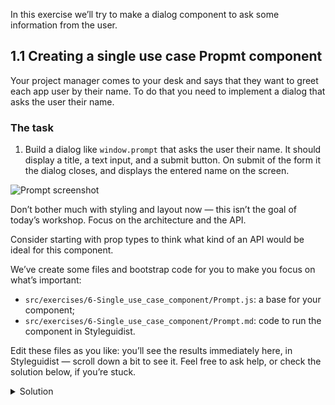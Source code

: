 In this exercise we’ll try to make a dialog component to ask some information from the user.

## 1.1 Creating a single use case Propmt component

Your project manager comes to your desk and says that they want to greet each app user by their name. To do that you need to implement a dialog that asks the user their name.

### The task

1. Build a dialog like `window.prompt` that asks the user their name. It should display a title, a text input, and a submit button. On submit of the form it the dialog closes, and displays the entered name on the screen.

![Prompt screenshot](assets/window-prompt.png)

Don’t bother much with styling and layout now — this isn’t the goal of today’s workshop. Focus on the architecture and the API.

Consider starting with prop types to think what kind of an API would be ideal for this component.

We’ve create some files and bootstrap code for you to make you focus on what’s important:

- `src/exercises/6-Single_use_case_component/Prompt.js`: a base for your component;
- `src/exercises/6-Single_use_case_component/Prompt.md`: code to run the component in Styleguidist.

Edit these files as you like: you’ll see the results immediately here, in Styleguidist — scroll down a bit to see it. Feel free to ask help, or check the solution below, if you’re stuck.

<details>
 <summary>Solution</summary>

A component (`src/exercises/6-Single_use_case_component/Prompt.js`):

```jsx {"file": "final/Prompt.js", "static": true}
```

</details>
